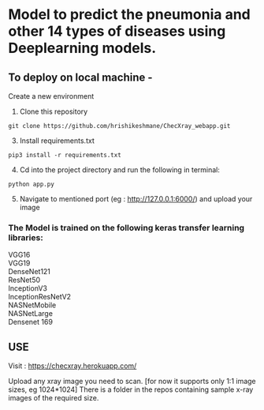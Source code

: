 # Model to predict the pneumonia and other 14 types of diseases using Deeplearning models. 

## To deploy on local machine -

Create a new environment

1. Clone this repository
```
git clone https://github.com/hrishikeshmane/ChecXray_webapp.git
```

3. Install requirements.txt
```
pip3 install -r requirements.txt
```

4. Cd into the project directory and run the following in terminal:
```
python app.py
```

5. Navigate to mentioned port (eg : http://127.0.0.1:6000/) and upload your image



### The Model is trained on the following keras transfer learning libraries: <br>
VGG16<br>
VGG19<br>
DenseNet121<br>
ResNet50<br>
InceptionV3<br>
InceptionResNetV2<br>
NASNetMobile<br>
NASNetLarge<br>
Densenet 169 <br>

## USE
Visit : 
https://checxray.herokuapp.com/

Upload any xray image you need to scan. [for now it supports only 1:1 image sizes, eg 1024*1024]
There is a folder in the repos containing sample x-ray images of the required size.  

